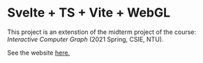 # Svelte + TS + Vite + WebGL
This project is an extenstion of the midterm project of the course: *Interactive Computer Graph* (2021 Spring, CSIE, NTU).

See the website [here.](https://pyshen-watson.github.io/WebGL-app/)
